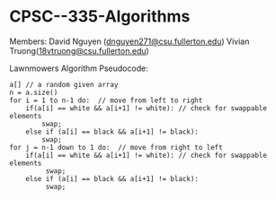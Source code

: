 # CPSC--335-Algorithms

Members:
David Nguyen (dnguyen271@csu.fullerton.edu)
Vivian Truong(18vtruong@csu.fullerton.edu)

Lawnmowers Algorithm Pseudocode:
    
    a[] // a random given array
    n = a.size()
    for i = 1 to n-1 do:  // move from left to right
        if(a[i] == white && a[i+1] != white): // check for swappable elements
            swap;
        else if (a[i] == black && a[i+1] != black):
            swap;
    for j = n-1 down to 1 do:  // move from right to left
        if(a[i] == white && a[i+1] != white): // check for swappable elements
             swap;
        else if (a[i] == black && a[i+1] != black):
             swap;
